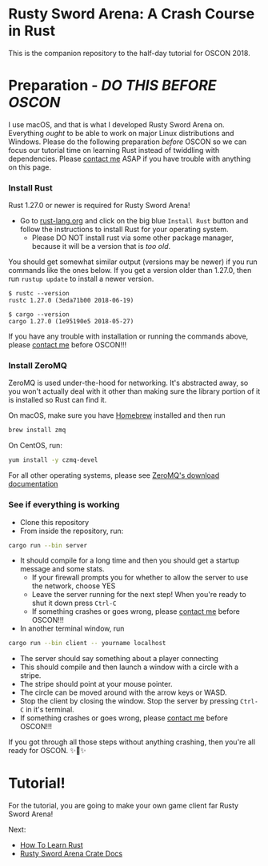 # Rusty Sword Arena: A Crash Course in Rust

This is the companion repository to the half-day tutorial for OSCON 2018.

# Preparation - **_DO THIS BEFORE OSCON_**

I use macOS, and that is what I developed Rusty Sword Arena on.  Everything _ought_ to be able to work on major Linux 
distributions and Windows. Please do the following preparation _before_ OSCON so we can focus our tutorial time on 
learning Rust instead of twiddling with dependencies.  Please [contact me](mailto:nathan.stocks@gmail.com) ASAP if you
have trouble with anything on this page.

### Install Rust

Rust 1.27.0 or newer is required for Rusty Sword Arena!

- Go to [rust-lang.org](https://rust-lang.org) and click on the big blue `Install Rust` 
  button and follow the instructions to install Rust for your operating system.
  - Please DO NOT install rust via some other package manager, because it will be a version that is _too old_.
  
You should get somewhat similar output (versions may be newer) if you run commands like the ones below.  If you get a
version older than 1.27.0, then run `rustup update` to install a newer version.
 
```shell
$ rustc --version
rustc 1.27.0 (3eda71b00 2018-06-19)

$ cargo --version
cargo 1.27.0 (1e95190e5 2018-05-27)
```

If you have any trouble with installation or running the commands above, please
[contact me](mailto:nathan.stocks@gmail.com) before OSCON!!!

### Install ZeroMQ

ZeroMQ is used under-the-hood for networking.  It's abstracted away, so you won't actually deal with it other than
making sure the library portion of it is installed so Rust can find it.

On macOS, make sure you have [Homebrew](https://brew.sh/) installed and then run
```bash
brew install zmq
```

On CentOS, run: 
```bash
yum install -y czmq-devel
```

For all other operating systems, please see
[ZeroMQ's download documentation](http://zeromq.org/area:download)

### See if everything is working

- Clone this repository
- From inside the repository, run:
```bash
cargo run --bin server
```
- It should compile for a long time and then you should get a startup message and some stats.
  - If your firewall prompts you for whether to allow the server to use the network, choose YES
  - Leave the server running for the next step!  When you're ready to shut it down press `Ctrl-C`
  - If something crashes or goes wrong, please [contact me](mailto:nathan.stocks@gmail.com) before OSCON!!!
- In another terminal window, run
```bash
cargo run --bin client -- yourname localhost
```
  - The server should say something about a player connecting
  - This should compile and then launch a window with a circle with a stripe.
  - The stripe should point at your mouse pointer.
  - The circle can be moved around with the arrow keys or WASD.
  - Stop the client by closing the window. Stop the server by pressing `Ctrl-C` in it's terminal.
  - If something crashes or goes wrong, please [contact me](mailto:nathan.stocks@gmail.com) before OSCON!!!

If you got through all those steps without anything crashing, then you're all ready for OSCON. ✨🎉✨

# Tutorial!

For the tutorial, you are going to make your own game client far Rusty Sword Arena!

Next:
- [How To Learn Rust](https://github.com/CleanCut/rusty_sword_arena/blob/master/HowToLearnRust.md)
- [Rusty Sword Arena Crate Docs](https://agileperception.com/doc/rusty_sword_arena/)